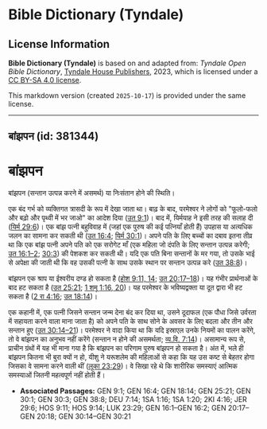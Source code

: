 # Bible Dictionary (Tyndale)

## License Information

**Bible Dictionary (Tyndale)** is based on and adapted from: _Tyndale Open Bible Dictionary_, [Tyndale House Publishers](https://tyndaleopenresources.com/), 2023, which is licensed under a [CC BY-SA 4.0 license](https://creativecommons.org/licenses/by-sa/4.0/legalcode.en).

This markdown version (created `2025-10-17`) is provided under the same license.



--------------------------------

## बांझपन (id: 381344)

बांझपन
======

बांझपन (सन्तान उत्पन्न करने में असमर्थ) या निःसंतान होने की स्थिति।

एक बंद गर्भ को व्यक्तिगत त्रासदी के रूप में देखा जाता था। बाढ़ के बाद, परमेश्वर ने लोगों को "फूलो\-फलो और बढ़ो और पृथ्वी में भर जाओ" का आदेश दिया ([उत 9:1](https://ref.ly/Gen9:1))। बाद में, यिर्मयाह ने इसी तरह की सलाह दी ([यिर्म 29:6](https://ref.ly/Jer29:6))। एक बांझ पत्नी बहुविवाह में (जहां एक पुरुष की कई पत्नियाँ होती हैं) उपहास या अत्यधिक जलन का सामना कर सकती थी ([उत 16:4](https://ref.ly/Gen16:4); [यिर्म 30:1](https://ref.ly/Gen30:1))। अपने पति के लिए बच्चों का दबाव इतना तीव्र था कि एक बांझ पत्नी अपने पति को एक सरोगेट माँ (एक महिला जो दंपति के लिए सन्तान उत्पन्न करेगी; [उत 16:1–2](https://ref.ly/Gen16:1-Gen16:2); [30:3](https://ref.ly/Gen30:3)) की पेशकश कर सकती थी। यदि एक पति बिना सन्तानों के मर गया, तो उसके भाई से अपेक्षा की जाती थी कि वह उसकी पत्नी के साथ उसके स्थान पर सन्तान उत्पन्न करे ([उत 38:8](https://ref.ly/Gen38:8))।

बांझपन एक श्राप या ईश्वरीय दण्ड हो सकता है ([होश 9:11, 14](https://ref.ly/Hos9:11); [उत 20:17–18](https://ref.ly/Gen20:17-Gen20:18))। यह गंभीर प्रार्थनाओं के बाद हट सकता है ([उत 25:21](https://ref.ly/Gen25:21); [1 शमू 1:16, 20](https://ref.ly/1Sam1:16,1Sam1:20))। यह परमेश्वर के भविष्यद्वक्ता या दूत द्वारा भी हट सकता है ([2 रा 4:16](https://ref.ly/2Kgs4:16); [उत 18:14](https://ref.ly/Gen18:14))।

एक कहानी में, एक पत्नी जिसने सन्तान जन्म देना बंद कर दिया था, उसने दूदाफल (एक पौधा जिसे उर्वरता में सहायता करने वाला माना जाता है) को अपने पति के साथ सोने के अवसर के लिए बदला और तीन और सन्तान हुए ([उत 30:14–21](https://ref.ly/Gen30:14-Gen30:21))। परमेश्वर ने वादा किया था कि यदि इस्राएल उनके नियमों का पालन करेंगे, तो वे बांझपन का अनुभव नहीं करेंगे (सन्तान न होने की असमर्थता; [व्य.वि. 7:14](https://ref.ly/Deut7:14))। असामान्य रूप से, प्राचीन ग्रंथों में यह भी माना गया है कि बांझपन का परिणाम पुरुष बांझपन हो सकता है। अंत में, भले ही बांझपन कितना भी बुरा क्यों न हो, यीशु ने यरूशलेम की महिलाओं से कहा कि यह उस कष्ट से बेहतर होगा जिसका वे सामना करने वाली थीं ([लूका 23:29](https://ref.ly/Luke23:29))। वे सिखा रहे थे कि शारीरिक समस्याएं आत्मिक समस्याओं जितनी महत्वपूर्ण नहीं होती हैं।

* **Associated Passages:** GEN 9:1; GEN 16:4; GEN 18:14; GEN 25:21; GEN 30:1; GEN 30:3; GEN 38:8; DEU 7:14; 1SA 1:16; 1SA 1:20; 2KI 4:16; JER 29:6; HOS 9:11; HOS 9:14; LUK 23:29; GEN 16:1–GEN 16:2; GEN 20:17–GEN 20:18; GEN 30:14–GEN 30:21

